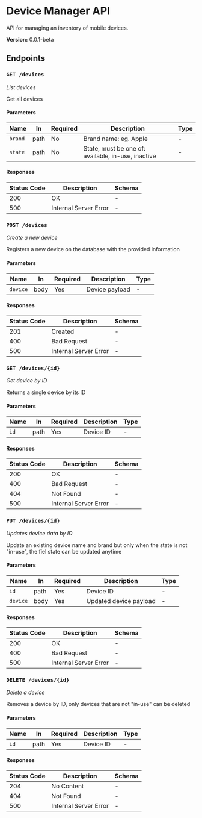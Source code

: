 # Device Manager API

API for managing an inventory of mobile devices.

**Version:** 0.0.1-beta

## Endpoints

### `GET /devices`

*List devices*

Get all devices

#### Parameters

| Name | In | Required | Description | Type |
|------|----|----------|-------------|------|
| `brand` | path | No | Brand name: eg. Apple | - |
| `state` | path | No | State, must be one of: available, in-use, inactive | - |

#### Responses

| Status Code | Description | Schema |
|-------------|-------------|--------|
| 200 | OK | - |
| 500 | Internal Server Error | - |

### `POST /devices`

*Create a new device*

Registers a new device on the database with the provided information

#### Parameters

| Name | In | Required | Description | Type |
|------|----|----------|-------------|------|
| `device` | body | Yes | Device payload | - |

#### Responses

| Status Code | Description | Schema |
|-------------|-------------|--------|
| 201 | Created | - |
| 400 | Bad Request | - |
| 500 | Internal Server Error | - |

### `GET /devices/{id}`

*Get device by ID*

Returns a single device by its ID

#### Parameters

| Name | In | Required | Description | Type |
|------|----|----------|-------------|------|
| `id` | path | Yes | Device ID | - |

#### Responses

| Status Code | Description | Schema |
|-------------|-------------|--------|
| 200 | OK | - |
| 400 | Bad Request | - |
| 404 | Not Found | - |
| 500 | Internal Server Error | - |

### `PUT /devices/{id}`

*Updates device data by ID*

Update an existing device name and brand but only when the state is not "in-use", the fiel state can be updated anytime

#### Parameters

| Name | In | Required | Description | Type |
|------|----|----------|-------------|------|
| `id` | path | Yes | Device ID | - |
| `device` | body | Yes | Updated device payload | - |

#### Responses

| Status Code | Description | Schema |
|-------------|-------------|--------|
| 200 | OK | - |
| 400 | Bad Request | - |
| 500 | Internal Server Error | - |

### `DELETE /devices/{id}`

*Delete a device*

Removes a device by ID, only devices that are not "in-use" can be deleted

#### Parameters

| Name | In | Required | Description | Type |
|------|----|----------|-------------|------|
| `id` | path | Yes | Device ID | - |

#### Responses

| Status Code | Description | Schema |
|-------------|-------------|--------|
| 204 | No Content | - |
| 404 | Not Found | - |
| 500 | Internal Server Error | - |
